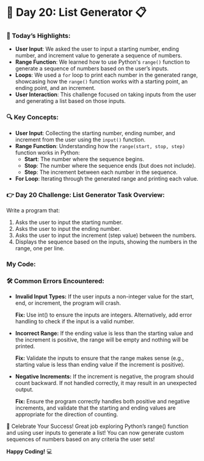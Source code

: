 # 🌟 Day 20: List Generator 📋

### 🎊 Today’s Highlights:
- **User Input**: We asked the user to input a starting number, ending number, and increment value to generate a sequence of numbers.
- **Range Function**: We learned how to use Python's `range()` function to generate a sequence of numbers based on the user’s inputs.
- **Loops**: We used a `for` loop to print each number in the generated range, showcasing how the `range()` function works with a starting point, an ending point, and an increment.
- **User Interaction**: This challenge focused on taking inputs from the user and generating a list based on those inputs.

### 🔍 Key Concepts:
- **User Input**: Collecting the starting number, ending number, and increment from the user using the `input()` function.
- **Range Function**: Understanding how the `range(start, stop, step)` function works in Python:
    - **Start**: The number where the sequence begins.
    - **Stop**: The number where the sequence ends (but does not include).
    - **Step**: The increment between each number in the sequence.
- **For Loop**: Iterating through the generated range and printing each value.

### 👉 Day 20 Challenge: List Generator Task Overview:
Write a program that:

1. Asks the user to input the starting number.
2. Asks the user to input the ending number.
3. Asks the user to input the increment (step value) between the numbers.
4. Displays the sequence based on the inputs, showing the numbers in the range, one per line.

### My Code:


### 🛠️ Common Errors Encountered:

* **Invalid Input Types:** If the user inputs a non-integer value for the start, end, or increment, the program will crash.

    **Fix:** Use int() to ensure the inputs are integers. Alternatively, add error handling to check if the input is a valid number.

* **Incorrect Range:** If the ending value is less than the starting value and the increment is positive, the range will be empty and nothing will be printed.

    **Fix:** Validate the inputs to ensure that the range makes sense (e.g., starting value is less than ending value if the increment is positive).

* **Negative Increments:** If the increment is negative, the program should count backward. If not handled correctly, it may result in an unexpected output.

   **Fix:** Ensure the program correctly handles both positive and negative increments, and validate that the starting and ending values are appropriate for the direction of counting.

🎉 Celebrate Your Success! Great job exploring Python’s range() function and using user inputs to generate a list! You can now generate custom sequences of numbers based on any criteria the user sets!

**Happy Coding!** 💻

